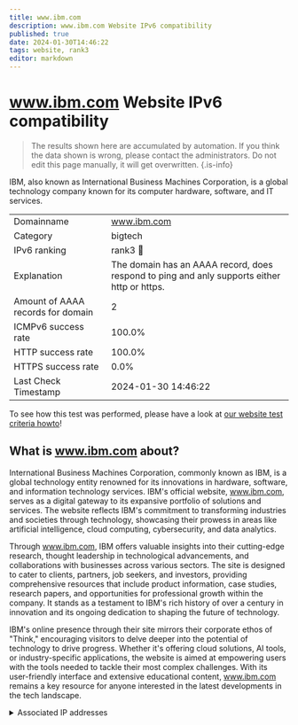 ```yaml
---
title: www.ibm.com
description: www.ibm.com Website IPv6 compatibility
published: true
date: 2024-01-30T14:46:22
tags: website, rank3
editor: markdown
---
```


# www.ibm.com Website IPv6 compatibility

> The results shown here are accumulated by automation. If you think the data shown is wrong, please contact the administrators. 
> Do not edit this page manually, it will get overwritten.
{.is-info}

IBM, also known as International Business Machines Corporation, is a global technology company known for its computer hardware, software, and IT services.


|   |   |
| - | - |
| Domainname | www.ibm.com
| Category | bigtech |
| IPv6 ranking | rank3 :3rd_place_medal: |
| Explanation | The domain has an AAAA record, does respond to ping and anly supports either http or https. |
| Amount of AAAA records for domain | 2 |
| ICMPv6 success rate | 100.0%|
| HTTP success rate | 100.0% |
| HTTPS success rate | 0.0% |
| Last Check Timestamp | 2024-01-30 14:46:22 |

To see how this test was performed, please have a look at [our website test criteria howto](/howto/testcriteria/website)!


## What is www.ibm.com about?
International Business Machines Corporation, commonly known as IBM, is a global technology entity renowned for its innovations in hardware, software, and information technology services. IBM's official website, www.ibm.com, serves as a digital gateway to its expansive portfolio of solutions and services. The website reflects IBM's commitment to transforming industries and societies through technology, showcasing their prowess in areas like artificial intelligence, cloud computing, cybersecurity, and data analytics.

Through www.ibm.com, IBM offers valuable insights into their cutting-edge research, thought leadership in technological advancements, and collaborations with businesses across various sectors. The site is designed to cater to clients, partners, job seekers, and investors, providing comprehensive resources that include product information, case studies, research papers, and opportunities for professional growth within the company. It stands as a testament to IBM's rich history of over a century in innovation and its ongoing dedication to shaping the future of technology.

IBM's online presence through their site mirrors their corporate ethos of "Think," encouraging visitors to delve deeper into the potential of technology to drive progress. Whether it's offering cloud solutions, AI tools, or industry-specific applications, the website is aimed at empowering users with the tools needed to tackle their most complex challenges. With its user-friendly interface and extensive educational content, www.ibm.com remains a key resource for anyone interested in the latest developments in the tech landscape.



<details>
<summary>Associated IP addresses</summary>

2a02:26f0:280:493::1e89

2a02:26f0:280:499::1e89

</details>
